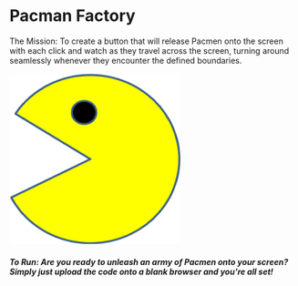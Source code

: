 # Pacman Factory
The Mission: To create a button that will release Pacmen onto the screen with each click and watch as they travel across the screen, turning around seamlessly whenever they encounter the defined boundaries.

<img src="PacMan3.png" width="300" /></p>

##### To Run: Are you ready to unleash an army of Pacmen onto your screen? Simply just upload the code onto a blank browser and you're all set!
